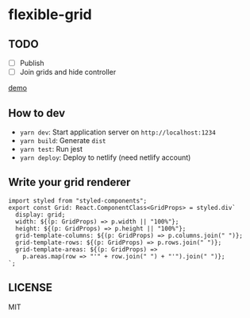 # flexible-grid

## TODO

- [ ] Publish
- [ ] Join grids and hide controller

[demo](https://admiring-curie-8355d7.netlify.com)

## How to dev

- `yarn dev`: Start application server on `http://localhost:1234`
- `yarn build`: Generate `dist`
- `yarn test`: Run jest
- `yarn deploy`: Deploy to netlify (need netlify account)

## Write your grid renderer

```tsx
import styled from "styled-components";
export const Grid: React.ComponentClass<GridProps> = styled.div`
  display: grid;
  width: ${(p: GridProps) => p.width || "100%"};
  height: ${(p: GridProps) => p.height || "100%"};
  grid-template-columns: ${(p: GridProps) => p.columns.join(" ")};
  grid-template-rows: ${(p: GridProps) => p.rows.join(" ")};
  grid-template-areas: ${(p: GridProps) =>
    p.areas.map(row => "'" + row.join(" ") + "'").join(" ")};
`;
```

## LICENSE

MIT
